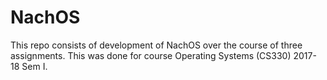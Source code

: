 # NachOS
This repo consists of development of NachOS over the course of three assignments. This was done for course Operating Systems (CS330) 2017-18 Sem I.
